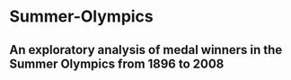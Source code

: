 # Summer-Olympics

## An exploratory analysis of medal winners in the Summer Olympics from 1896 to 2008
